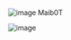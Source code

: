 #  
![image](https://user-images.githubusercontent.com/94239373/141654044-cad95f96-1953-42aa-8bf0-270efd632e47.png)
Maib0T


![image](https://user-images.githubusercontent.com/94239373/141654105-b5f8d5e0-63c0-455d-9fe2-18975a4e825e.png)

